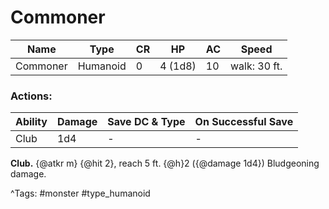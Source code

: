 # Commoner

| Name | Type | CR | HP | AC | Speed |
|------|------|----|----|----|-------|
| Commoner | Humanoid | 0 | 4 (1d8) | 10 | walk: 30 ft. |

### Actions:

| Ability | Damage | Save DC & Type | On Successful Save |
|---------|--------|----------------|--------------------|
| Club | 1d4 | - | - |


**Club.** {@atkr m} {@hit 2}, reach 5 ft. {@h}2 ({@damage 1d4}) Bludgeoning damage.

^Tags: #monster #type_humanoid
